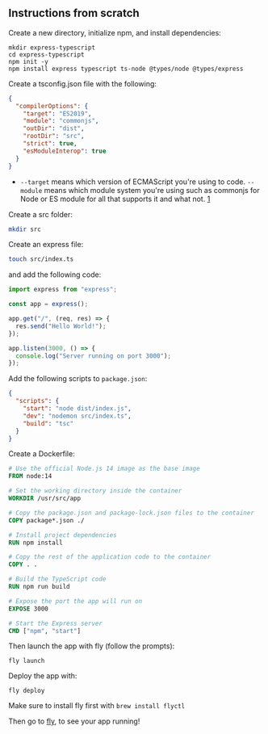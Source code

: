 ## Instructions from scratch

Create a new directory, initialize npm, and install dependencies:

```
mkdir express-typescript
cd express-typescript
npm init -y
npm install express typescript ts-node @types/node @types/express

```

Create a tsconfig.json file with the following:

```json
{
  "compilerOptions": {
    "target": "ES2019",
    "module": "commonjs",
    "outDir": "dist",
    "rootDir": "src",
    "strict": true,
    "esModuleInterop": true
  }
}
```

* `--target` means which version of ECMAScript you're using to code. `--module` means which module system you're using such as commonjs for Node or ES module for all that supports it and what not. [1](https://stackoverflow.com/questions/39493003/typescript-compile-options-module-vs-target)


Create a src folder:

```bash
mkdir src
```

Create an express file:

```bash
touch src/index.ts
```

and add the following code:

```typescript
import express from "express";

const app = express();

app.get("/", (req, res) => {
  res.send("Hello World!");
});

app.listen(3000, () => {
  console.log("Server running on port 3000");
});
```

Add the following scripts to `package.json`:

```json
{
  "scripts": {
    "start": "node dist/index.js",
    "dev": "nodemon src/index.ts",
    "build": "tsc"
  }
}
```

Create a Dockerfile:

```Dockerfile
# Use the official Node.js 14 image as the base image
FROM node:14

# Set the working directory inside the container
WORKDIR /usr/src/app

# Copy the package.json and package-lock.json files to the container
COPY package*.json ./

# Install project dependencies
RUN npm install

# Copy the rest of the application code to the container
COPY . .

# Build the TypeScript code
RUN npm run build

# Expose the port the app will run on
EXPOSE 3000

# Start the Express server
CMD ["npm", "start"]
```

Then launch the app with fly (follow the prompts):

```
fly launch
```

Deploy the app with:

```
fly deploy
```

Make sure to install fly first with `brew install flyctl`

Then go to [fly](https://fly.io/dashboard), to see your app running!

